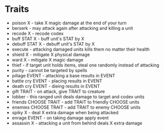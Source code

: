 # Traits
- poison X - take X magic damage at the end of your turn
- berserk - may attack again after attacking and killing a unit
- recode X - recode codex
- buff STAT X - buff unit's STAT by X
- debuff STAT X - debuff unit's STAT by X
- execute - attacking damaged units kills them no matter their health
- shield X - mitigate X physical damage
- ward X - mitigate X magic damage
- thief - if target unit holds items, steal one randomly instead of attacking
- purity - cannot be targeted by spells
- pillage EVENT - attacking a base results in EVENT
- battle cry EVENT - placing results in EVENT
- death cry EVENT - dieing results in EVENT
- gift TRAIT - on attack, give TRAIT to creature
- lobber - this ranged unit deals damage to target and codex units
- friends CHOOSE TRAIT - add TRAIT to friendly CHOOSE units
- enemies CHOOSE TRAIT - add TRAIT to enemy CHOOSE units
- spiky X - deal X extra damage when being attacked
- enrage EVENT - on taking damage apply event
- assassin X - attacking a unit from behind deals X extra damage
